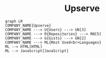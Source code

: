 <h1 align="center">Upserve</h1>

```mermaid
graph LR
COMPANY_NAME{Upserve}
COMPANY_NAME ---> U{Users} ---> UN[3]
COMPANY_NAME ---> R{Repositories} ---> RN[5]
COMPANY_NAME ---> G{Gists} ---> GN[2]
COMPANY_NAME ---> ML{Most Used<br>Languages}
ML --> HTML[HTML]
ML --> JavaScript[JavaScript]
```
